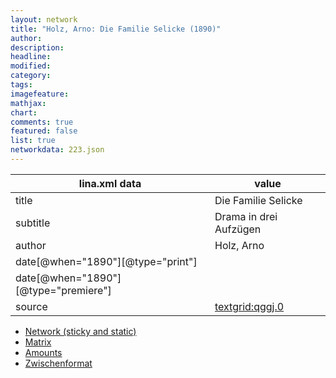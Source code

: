 ```yaml
---
layout: network
title: "Holz, Arno: Die Familie Selicke (1890)"
author:
description:
headline:
modified:
category:
tags:
imagefeature: 
mathjax: 
chart: 
comments: true
featured: false
list: true
networkdata: 223.json
---
```

lina.xml data  | value
------------- | -------------
title|Die Familie Selicke
subtitle|Drama in drei Aufzügen
author|Holz, Arno
date[@when="1890"][@type="print"]|
date[@when="1890"][@type="premiere"]|
source|[textgrid:qggj.0](https://textgridlab.org/1.0/tgcrud-public/rest/textgrid:qggj.0/data)



* [Network (sticky and static)](/network223)
* [Matrix](/matrix223)
* [Amounts](/amounts223)
* [Zwischenformat](/lina223 )
